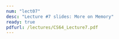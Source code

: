 ```yaml
---
num: "lect07"
desc: "Lecture #7 slides: More on Memory"
ready: true
pdfurl: /lectures/CS64_Lecture7.pdf
---
```


